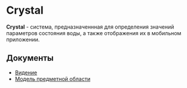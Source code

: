 # Crystal

**Crystal** - система, предназначеннная для определения значений параметров состояния воды, а также отображения их в мобильном приложении.

## Документы

- [Видение](https://github.com/MaxZ07/Crystal/blob/master/Vision.md)
- [Модель предметной области](https://github.com/MaxZ07/Crystal/blob/master/DomainModel.pdf)
